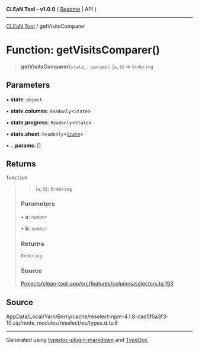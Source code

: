 **CLEaN Tool - v1.0.0** ( [Readme](../README.md) \| API )

***

[CLEaN Tool](../exports.md) / getVisitsComparer

# Function: getVisitsComparer()

> **getVisitsComparer**(`state`, ...`params`): (`a`, `b`) => `Ordering`

## Parameters

▪ **state**: `object`

▪ **state.columns**: `Readonly`\<`State`\>

▪ **state.progress**: `Readonly`\<`State`\>

▪ **state.sheet**: `Readonly`\<[`State`](../interfaces/State.md)\>

▪ ...**params**: []

## Returns

`function`

> > (`a`, `b`): `Ordering`
>
> ### Parameters
>
> ▪ **a**: `number`
>
> ▪ **b**: `number`
>
> ### Returns
>
> `Ordering`
>
> ### Source
>
> [Projects/clean-tool-app/src/features/columns/selectors.ts:193](https://github.com/yuckyh/clean-tool-app/)
>

## Source

AppData/Local/Yarn/Berry/cache/reselect-npm-4.1.8-cad5f0a3f3-10.zip/node\_modules/reselect/es/types.d.ts:8

***

Generated using [typedoc-plugin-markdown](https://www.npmjs.com/package/typedoc-plugin-markdown) and [TypeDoc](https://typedoc.org/)
